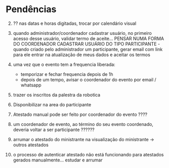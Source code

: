 # Pendências

2) ?? nas datas e horas digitadas, trocar por calendário visual

6) quando administrador/coordenador cadastrar usuário, no primeiro acesso desse usuário, validar termo de aceite... PENSAR NUMA FORMA DO COORDENADOR CADASTRAR USUÁRIO DO TIPO PARTICIPANTE - quando criado pelo administrador um participante, gerar email com link para ele entrar na atualização de meus dados e aceitar os termos

15) uma vez que o evento tem a frequencia liberada:
    - temporizar e fechar frequencia depois de 1h
    - depois de um tempo, avisar o coordenador do evento por email / whatsapp


25) trazer os inscritos da palestra da robotica

28) Disponibilizar na area do participante 

29) Atestado manual pode ser feito por coordenador do evento ????

30) um coordenador de evento, ao término do seu evento coordenado, deveria voltar a ser participante ??????

32) arrumar o atestado do ministrante na visualização do ministrante -> outros atestados

33) o processo de autenticar atestado não está funcionando para atestados gerados manualmente... estudar e arrumar


